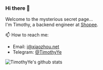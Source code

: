 ### Hi there 👋

Welcome to the mysterious secret page...  
I'm Timothy, a backend engineer at [Shopee](https://www.seagroup.com/products/shopee).

📫 How to reach me:
* Email: i@xiaozhou.net
* Telegram: [@TimothyYe](https://t.me/timothyye)

![TimothyYe's github stats](https://github-readme-stats.vercel.app/api?username=TimothyYe&show_icons=true&theme=radical)
